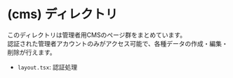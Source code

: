 # (cms) ディレクトリ

このディレクトリは管理者用CMSのページ群をまとめています。  
認証された管理者アカウントのみがアクセス可能で、各種データの作成・編集・削除が行えます。

- `layout.tsx`: 認証処理
